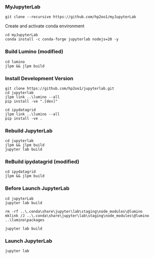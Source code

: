 ### MyJupyterLab
```
git clone --recursive https://github.com/hp2oo1/myJupyterLab
```

Create and activate conda environment

```
cd myJupyterLab
conda install -c conda-forge jupyterlab nodejs=20 -y
```

### Build Lumino (modified)
```
cd lumino
jlpm && jlpm build
```

### Install Development Version
```
git clone https://github.com/hp2oo1/jupyterlab.git
cd jupyterlab
jlpm link ..\lumino --all
pip install -ve ".[dev]"
```

```
cd ipydatagrid
jlpm link ..\lumino --all
pip install -ve .
```

### Rebuild JupyterLab
```
cd jupyterlab
jlpm && jlpm build
jupyter lab build
```

### ReBuild ipydatagrid (modified)
```
cd ipydatagrid
jlpm && jlpm build
```

### Before Launch JupyterLab
```
cd jupyterLab
jupyter lab build
```

```
rm -rf ..\.conda\share\jupyter\lab\staging\node_modules\@lumino
mklink /J ..\.conda\share\jupyter\lab\staging\node_modules\@lumino ..\lumino\packages
```

```
jupyter lab build
```

### Launch JupyterLab
```
jupyter lab
```

